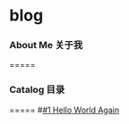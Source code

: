 # blog


### About Me 关于我
=====



### Catalog 目录
=====
#[#1 Hello World Again](TechPosts/HelloWorldAgain.md)
